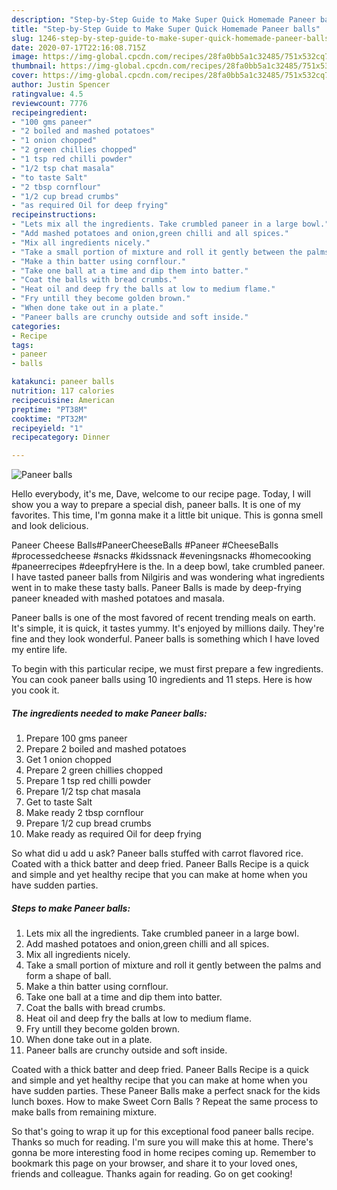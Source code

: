 ```yaml
---
description: "Step-by-Step Guide to Make Super Quick Homemade Paneer balls"
title: "Step-by-Step Guide to Make Super Quick Homemade Paneer balls"
slug: 1246-step-by-step-guide-to-make-super-quick-homemade-paneer-balls
date: 2020-07-17T22:16:08.715Z
image: https://img-global.cpcdn.com/recipes/28fa0bb5a1c32485/751x532cq70/paneer-balls-recipe-main-photo.jpg
thumbnail: https://img-global.cpcdn.com/recipes/28fa0bb5a1c32485/751x532cq70/paneer-balls-recipe-main-photo.jpg
cover: https://img-global.cpcdn.com/recipes/28fa0bb5a1c32485/751x532cq70/paneer-balls-recipe-main-photo.jpg
author: Justin Spencer
ratingvalue: 4.5
reviewcount: 7776
recipeingredient:
- "100 gms paneer"
- "2 boiled and mashed potatoes"
- "1 onion chopped"
- "2 green chillies chopped"
- "1 tsp red chilli powder"
- "1/2 tsp chat masala"
- "to taste Salt"
- "2 tbsp cornflour"
- "1/2 cup bread crumbs"
- "as required Oil for deep frying"
recipeinstructions:
- "Lets mix all the ingredients. Take crumbled paneer in a large bowl."
- "Add mashed potatoes and onion,green chilli and all spices."
- "Mix all ingredients nicely."
- "Take a small portion of mixture and roll it gently between the palms and form a shape of ball."
- "Make a thin batter using cornflour."
- "Take one ball at a time and dip them into batter."
- "Coat the balls with bread crumbs."
- "Heat oil and deep fry the balls at low to medium flame."
- "Fry untill they become golden brown."
- "When done take out in a plate."
- "Paneer balls are crunchy outside and soft inside."
categories:
- Recipe
tags:
- paneer
- balls

katakunci: paneer balls 
nutrition: 117 calories
recipecuisine: American
preptime: "PT38M"
cooktime: "PT32M"
recipeyield: "1"
recipecategory: Dinner

---
```



![Paneer balls](https://img-global.cpcdn.com/recipes/28fa0bb5a1c32485/751x532cq70/paneer-balls-recipe-main-photo.jpg)

Hello everybody, it's me, Dave, welcome to our recipe page. Today, I will show you a way to prepare a special dish, paneer balls. It is one of my favorites. This time, I'm gonna make it a little bit unique. This is gonna smell and look delicious.

Paneer Cheese Balls#PaneerCheeseBalls #Paneer #CheeseBalls #processedcheese #snacks #kidssnack #eveningsnacks #homecooking #paneerrecipes #deepfryHere is the. In a deep bowl, take crumbled paneer. I have tasted paneer balls from Nilgiris and was wondering what ingredients went in to make these tasty balls. Paneer Balls is made by deep-frying paneer kneaded with mashed potatoes and masala.

Paneer balls is one of the most favored of recent trending meals on earth. It's simple, it is quick, it tastes yummy. It's enjoyed by millions daily. They're fine and they look wonderful. Paneer balls is something which I have loved my entire life.


To begin with this particular recipe, we must first prepare a few ingredients. You can cook paneer balls using 10 ingredients and 11 steps. Here is how you cook it.

<!--inarticleads1-->

##### The ingredients needed to make Paneer balls:

1. Prepare 100 gms paneer
1. Prepare 2 boiled and mashed potatoes
1. Get 1 onion chopped
1. Prepare 2 green chillies chopped
1. Prepare 1 tsp red chilli powder
1. Prepare 1/2 tsp chat masala
1. Get to taste Salt
1. Make ready 2 tbsp cornflour
1. Prepare 1/2 cup bread crumbs
1. Make ready as required Oil for deep frying


So what did u add u ask? Paneer balls stuffed with carrot flavored rice. Coated with a thick batter and deep fried. Paneer Balls Recipe is a quick and simple and yet healthy recipe that you can make at home when you have sudden parties. 

<!--inarticleads2-->

##### Steps to make Paneer balls:

1. Lets mix all the ingredients. Take crumbled paneer in a large bowl.
1. Add mashed potatoes and onion,green chilli and all spices.
1. Mix all ingredients nicely.
1. Take a small portion of mixture and roll it gently between the palms and form a shape of ball.
1. Make a thin batter using cornflour.
1. Take one ball at a time and dip them into batter.
1. Coat the balls with bread crumbs.
1. Heat oil and deep fry the balls at low to medium flame.
1. Fry untill they become golden brown.
1. When done take out in a plate.
1. Paneer balls are crunchy outside and soft inside.


Coated with a thick batter and deep fried. Paneer Balls Recipe is a quick and simple and yet healthy recipe that you can make at home when you have sudden parties. These Paneer Balls make a perfect snack for the kids lunch boxes. How to make Sweet Corn Balls ? Repeat the same process to make balls from remaining mixture. 

So that's going to wrap it up for this exceptional food paneer balls recipe. Thanks so much for reading. I'm sure you will make this at home. There's gonna be more interesting food in home recipes coming up. Remember to bookmark this page on your browser, and share it to your loved ones, friends and colleague. Thanks again for reading. Go on get cooking!
